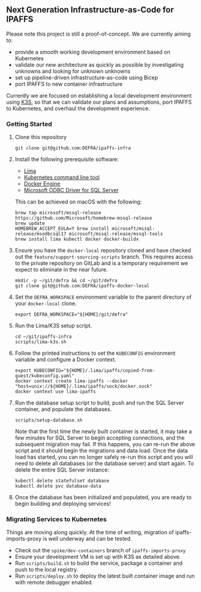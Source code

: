 ## Next Generation Infrastructure-as-Code for IPAFFS

Please note this project is still a proof-of-concept. We are currently aiming to:

- provide a smooth working development environment based on Kubernetes
- validate our new architecture as quickly as possible by investigating unknowns and looking for unknown unknowns
- set up pipeline-driven infrastructure-as-code using Bicep
- port IPAFFS to new container infrastructure

Currently we are focused on establishing a local development environment using [K3S](https://k3s.io/), so that we can
validate our plans and assumptions, port IPAFFS to Kubernetes, and overhaul the development experience.

### Getting Started

1. Clone this repository

   ```shell
   git clone git@github.com:DEFRA/ipaffs-infra
   ```

2. Install the following prerequisite software:
    - [Lima](https://github.com/lima-vm/lima)
    - [Kubernetes command line tool](https://kubernetes.io/docs/reference/kubectl/)
    - [Docker Engine](https://docs.docker.com/engine/)
    - [Microsoft ODBC Driver for SQL Server](https://learn.microsoft.com/en-us/sql/connect/odbc/microsoft-odbc-driver-for-sql-server?view=sql-server-ver16)

   This can be achieved on macOS with the following:

   ```shell
   brew tap microsoft/mssql-release https://github.com/Microsoft/homebrew-mssql-release
   brew update
   HOMEBREW_ACCEPT_EULA=Y brew install microsoft/mssql-release/msodbcsql17 microsoft/mssql-release/mssql-tools
   brew install lima kubectl docker docker-buildx
   ```
   
3. Ensure you have the `docker-local` repository cloned and have checked out the `feature/support-sourcing-scripts` branch. This
   requires access to the private repository on GitLab and is a temporary requirement we expect to eliminate in the near future.

   ```shell
   mkdir -p ~/git/defra && cd ~/git/defra
   git clone git@github.com:DEFRA/ipaffs-docker-local
   ```

4. Set the `DEFRA_WORKSPACE` environment variable to the parent directory of your `docker-local` clone.

   ```shell
   export DEFRA_WORKSPACE="${HOME}/git/defra"
   ```
   
5. Run the Lima/K3S setup script.

   ```shell
   cd ~/git/ipaffs-infra
   scripts/lima-k3s.sh
   ```
   
6. Follow the printed instructions to set the `KUBECONFIG` environment variable and configure a Docker context.

   ```shell
   export KUBECONFIG="${HOME}/.lima/ipaffs/copied-from-guest/kubeconfig.yaml"
   docker context create lima-ipaffs --docker "host=unix://${HOME}/.lima/ipaffs/sock/docker.sock"
   docker context use lima-ipaffs
   ```
   
7. Run the database setup script to build, push and run the SQL Server container, and populate the databases.

   ```shell
   scripts/setup-database.sh
   ```

   Note that the first time the newly built container is started, it may take a few minutes for SQL Server to begin accepting 
   connections, and the subsequent migration may fail. If this happens, you can re-run the above script and it should begin
   the migrations and data load. Once the data load has started, you can no longer safely re-run this script and you will need
   to delete all databases (or the database server) and start again. To delete the entire SQL Server instance:

   ```shell
   kubectl delete statefulset database
   kubectl delete pvc database-data
   ```
   
8. Once the database has been initialized and populated, you are ready to begin building and deploying services!

### Migrating Services to Kubernetes

Things are moving along quickly. At the time of writing, migration of ipaffs-imports-proxy is well underway and can be tested.

* Check out the `spike/dev-containers` branch of `ipaffs-imports-proxy`
* Ensure your development VM is set up with K3S as detailed above.
* Run `scripts/build.sh` to build the service, package a container and push to the local registry.
* Run `scripts/deploy.sh` to deploy the latest built container image and run with remote debugger enabled.
